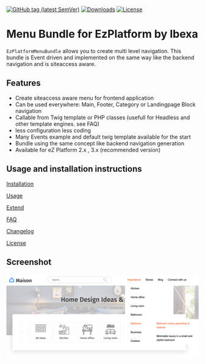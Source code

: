 [![GitHub tag (latest SemVer)](https://img.shields.io/github/v/tag/arfaram/ezmenubundle?style=flat-square&color=blue)](https://github.com/arfaram/ezmenubundle/tags)
[![Downloads](https://img.shields.io/packagist/dt/arfaram/ezmenubundle.svg?style=flat-square&color=blue)](https://packagist.org/packages/arfaram/ezmenubundle)
[![License](https://img.shields.io/packagist/l/arfaram/ezmenubundle.svg?style=flat-square&color=blue)](https://github.com/arfaram/ezmenubundle/blob/master/LICENSE)

# Menu Bundle for EzPlatform by Ibexa

`EzPlatformMenuBundle` allows you to create multi level navigation. This bundle is Event driven and implemented on the same way like the backend navigation and is siteaccess aware.


## Features

* Create siteaccess aware menu for frontend application
* Can be used everywhere: Main, Footer, Category or Landingpage Block navigation
* Callable from Twig template or PHP classes (usefull for Headless and other template engines. see FAQ)
* less configuration less coding
* Many Events example and default twig template available for the start
* Bundle using the same concept like backend navigation generation
* Available for eZ Platform 2.x , 3.x (recommended version)


## Usage and installation instructions

[Installation](Doc/install.md)

[Usage](Doc/usage.md)

[Extend](Doc/extend.md)

[FAQ](Doc/faq.md)

[Changelog](Doc/changelog.md)

[License](LICENSE)


## Screenshot

![EZ Platform menu](Doc/Images/navigation_desktop.png?raw=true "EZ Platform menu navigation")
